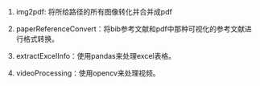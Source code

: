 1. img2pdf: 将所给路径的所有图像转化并合并成pdf
2. paperReferenceConvert：将bib参考文献和pdf中那种可视化的参考文献进行格式转换。

3. extractExcelInfo：使用pandas来处理excel表格。
4. videoProcessing：使用opencv来处理视频。